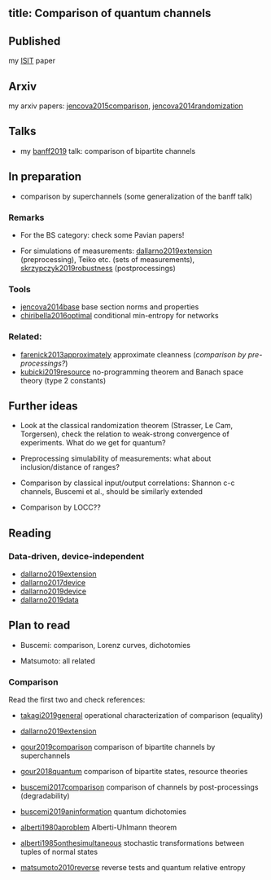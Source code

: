 title: Comparison of quantum channels
---
## Published

my [ISIT](jencova2016isit) paper

## Arxiv

my arxiv papers: [jencova2015comparison](jencova2015comparison), [jencova2014randomization](jencova2014randomization)

## Talks

* my [banff2019](comparison/banff2019.pdf) talk: comparison of bipartite channels

## In preparation

* comparison by superchannels (some generalization of the banff talk)

### Remarks

* For the BS category: check some Pavian papers!

* For simulations of measurements: [dallarno2019extension](dallarno2019extension) (preprocessing), Teiko etc. (sets of
  measurements), [skrzypczyk2019robustness](skrzypczyk2019robustness) (postprocessings)

### Tools

* [jencova2014base](jencova2014base) base section norms and properties
* [chiribella2016optimal](chiribella2016optimal) conditional min-entropy for networks




### Related: 
 
* [farenick2013approximately](farenick2013approximately) approximate cleanness (*comparison by pre-processings?*)
* [kubicki2019resource](kubicki2019resource) no-programming theorem and Banach space theory (type 2 constants)


## Further ideas

* Look at the classical randomization theorem (Strasser, Le Cam, Torgersen), check the relation to weak-strong
  convergence of experiments. What do we get for quantum?

* Preprocessing simulability of measurements: what about inclusion/distance of ranges?

* Comparison by classical input/output correlations: Shannon c-c channels, Buscemi et al., should be similarly extended

* Comparison by LOCC??


## Reading

### Data-driven, device-independent


* [dallarno2019extension](dallarno2019extension) 
* [dallarno2017device](dallarno2017device)
* [dallarno2019device](dallarno2019device)
* [dallarno2019data](dallarno2019data)



## Plan to read

* Buscemi:  comparison, Lorenz curves, dichotomies

* Matsumoto: all related


### Comparison

Read the first two and check references:

* [takagi2019general](takagi2019general) operational characterization of comparison (equality)
* [dallarno2019extension](dallarno2019extension) 

* [gour2019comparison](gour2019comparison) comparison of bipartite channels by superchannels
* [gour2018quantum](gour2018quantum) comparison of bipartite states, resource theories
* [buscemi2017comparison](buscemi2017comparison) comparison of channels by post-processings (degradability)
* [buscemi2019aninformation](buscemi2019aninformation) quantum dichotomies
* [alberti1980aproblem](alberti1980aproblem) Alberti-Uhlmann theorem
* [alberti1985onthesimultaneous](alberti1985onthesimultaneous) stochastic transformations between tuples of normal states
* [matsumoto2010reverse](matsumoto2010reverse) reverse tests and quantum relative entropy





